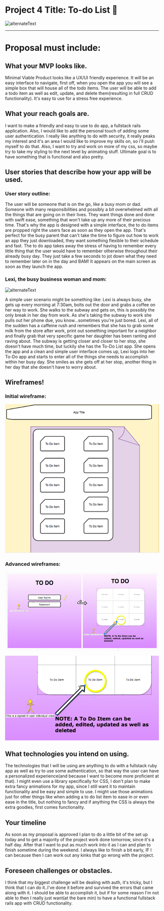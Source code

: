 # Project 4 Title: To-do List 📝 

![alternateText](https://media.giphy.com/media/aSZSj0mT8f6tW/giphy.gif)

---
# Proposal must include:

## What your MVP looks like.
Minimal Viable Product looks like a UX/UI friendly experience. It will be an easy interface to navigate, first off, when you open the app you will see a simple box that will house all of the todo items. The user will be able to add a todo item as well as edit, update, and delete them(resulting in full CRUD functionality). It's easy to use for a stress free experience.

## What your reach goals are.
I want to make a friendly and easy to use to do app, a fullstack rails application. Also, I would like to add the personal touch of adding some user authentication. I really like anything to do with security, it really peaks my interest and it's an area I would like to improve my skills on, so i'll push myself to do that. Also, I want to try and work on more of my css, so maybe try to take my styling to the next level by animating stuff. Ultimate goal is to have something that is functional and also pretty.

## User stories that describe how your app will be used.

### User story outline:

The user will be someone that is on the go, like a busy mom or dad. Someone with many responsibilities and possibly a bit overwhelmed with all the things that are going on in their lives. They want things done and done with swift ease, something that won't take up any more of their precious time. That's why the app is designed with a simple interface, the to do items are propped right the users face as soon as they open the app. That's perfect for the busy parent that can't take the time to figure out how to work an app they just downloaded, they want something flexible to their schedule and fast. The to do app takes away the stress of having to remember every little thing that the user would have to remember otherwise throughout their already busy day. They just take a few seconds to jot down what they need to remember later on in the day and BAM! It appears on the main screen as soon as they launch the app.

### Lexi, the busy business woman and mom: 

![alternateText](https://media.giphy.com/media/FGgf0htHFKTM4/giphy.gif)

A simple user scenario might be something like: Lexi is always busy, she gets up every morning at 7:30am, bolts out the door and grabs a coffee on her way to work. She walks to the subway and gets on, this is possibly the only break in her day from work. As she's taking the subway to work she pulls out her phone due, you know...sometimes you're just bored. Lexi, all of the sudden has a caffeine rush and remembers that she has to grab some milk from the store after work, print out something important for a neighbor and finally grab that very specific game her daughter has been ranting and raving about. The subway is getting closer and closer to her stop, she doesn't have much time, but luckily she has the To-Do List app. She opens the app and a clean and simple user interface comes up, Lexi logs into her To-Do app and starts to enter all of the things she needs to accomplish within her busy day. She smiles as she gets off at her stop, another thing in her day that she doesn't have to worry about.

## Wireframes!

### Initial wireframe:

![alternateText](https://github.com/lsi117/Project4/blob/master/Screen%20Shot%202017-12-11%20at%2010.32.58%20PM.png)

### Advanced wireframes:

![alternateText](https://github.com/lsi117/Project4/blob/master/Screen%20Shot%202017-12-12%20at%209.45.15%20AM.png)

![alternateText](https://github.com/lsi117/Project4/blob/master/Screen%20Shot%202017-12-12%20at%209.46.06%20AM.png)



## What technologies you intend on using.
The technologies that I will be using are anything to do with a fullstack ruby app as well as try to use some authentication, so that way the user can have a personalized experience(and because I want to become more proficient at that). I might even use a library specifically for CSS, I don't plan to make extra fancy animations for my app, since I still want it to maintain functionality and be easy and simple to use. I might use those animations just for other things like when adding a to do list item to ease in or even ease in the title, but nothing to fancy and if anything the CSS is always the extra goodies, first comes functionality.

## Your timeline
As soon as my proposal is approved I plan to do a little bit of the set up today and to get a majority of the project work done tomorrow, since it's a half day. After that I want to put as much work into it as I can and plan to finish sometime during the weekend. I always like to finish a bit early, IF I can because then I can work out any kinks that go wrong with the project.

## Foreseen challenges or obstacles.
I think that my biggest challenge will be dealing with auth, it's tricky, but I think that I can do it..I've done it before and survived the errors that came along with it. I should be able to accomplish it, but if for some reason I'm not able to then I really just want(at the bare min) to have a functional fullstack rails app with CRUD functionality. 

